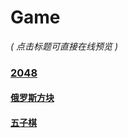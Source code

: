 # Game

*( 点击标题可直接在线预览 )*


### [2048](http://www.needqq.com/H5Game/2048)


#### [俄罗斯方块](http://www.needqq.com/H5Game/tetris)


#### [五子棋](http://www.needqq.com/H5Game/gobang)

